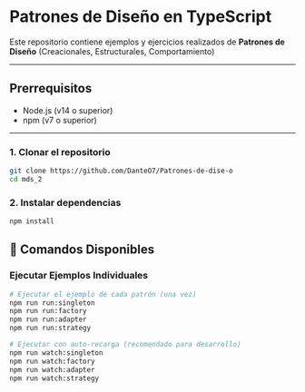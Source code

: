 # Patrones de Diseño en TypeScript

Este repositorio contiene ejemplos y ejercicios realizados de **Patrones de Diseño** (Creacionales, Estructurales, Comportamiento)

---

## Prerrequisitos

- Node.js (v14 o superior)
- npm (v7 o superior)

---

### 1. Clonar el repositorio

```bash
git clone https://github.com/DanteO7/Patrones-de-dise-o
cd mds_2
```

### 2. Instalar dependencias

```bash
npm install
```

## 🎯 Comandos Disponibles

### Ejecutar Ejemplos Individuales

```bash
# Ejecutar el ejemplo de cada patrón (una vez)
npm run run:singleton
npm run run:factory
npm run run:adapter
npm run run:strategy

# Ejecutar con auto-recarga (recomendado para desarrollo)
npm run watch:singleton
npm run watch:factory
npm run watch:adapter
npm run watch:strategy
```
